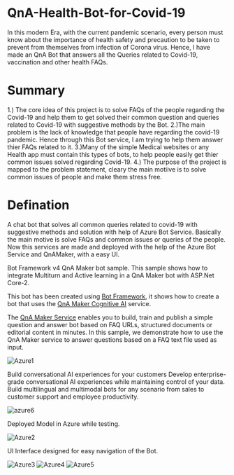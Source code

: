 # QnA-Health-Bot-for-Covid-19

In this modern Era, with the current pandemic scenario, every person must know about the importance of health safety and precaution to be taken to prevent from themselves from infection of Corona virus. Hence, I have made an QnA Bot that answers all the Queries related to Covid-19, vaccination and other health FAQs.

# Summary

1.) The core idea of this project is to solve FAQs of the people regarding the Covid-19 and help them to get solved their common question and queries related to Covid-19 with suggestive methods by the Bot.
2.)The main problem is the lack of knowledge that people have regarding the covid-19 pandemic. Hence through this Bot service, I am trying to help them answer thier FAQs related to it. 
3.)Many of the simple Medical websites or any Health app must contain this types of bots, to help people easily get thier common issues solved regarding Covid-19. 
4.) The purpose of the project is mapped to the problem statement, cleary the main motiive is to solve common issues of people and make them stress free.

# Defination

A chat bot that solves all common queries related to covid-19 with suggestive methods and solution with help of Azure Bot Service. Basically the main motive is solve FAQs and common issues or queries of the people. Now this services are made and deployed with the help of the Azure Bot Service and QnAMaker, with a easy UI.

Bot Framework v4 QnA Maker bot sample. This sample shows how to integrate Multiturn and Active learning in a QnA Maker bot with ASP.Net Core-2. 

This bot has been created using [Bot Framework](https://dev.botframework.com), it shows how to create a bot that uses the [QnA Maker Cognitive AI](https://www.qnamaker.ai) service.

The [QnA Maker Service](https://www.qnamaker.ai) enables you to build, train and publish a simple question and answer bot based on FAQ URLs, structured documents or editorial content in minutes. In this sample, we demonstrate how to use the QnA Maker service to answer questions based on a FAQ text file used as input.

![Azure1](https://user-images.githubusercontent.com/72246796/149677484-45cfb252-6dcf-4e26-bf1f-33ca64b3c259.PNG)

Build conversational AI experiences for your customers
Develop enterprise-grade conversational AI experiences while maintaining control of your data. Build multilingual and multimodal bots for any scenario from sales to customer support and employee productivity.

![azure6](https://user-images.githubusercontent.com/72246796/149801634-39ac32b6-6df8-4b11-9240-b5eac0884602.PNG)

Deployed Model in Azure while testing.

![Azure2](https://user-images.githubusercontent.com/72246796/149801736-cfbdf84d-3607-4a3e-aae0-6a6be71ada23.PNG)

UI Interface designed for easy navigation of the Bot.


![Azure3](https://user-images.githubusercontent.com/72246796/149801926-18d71e01-8cc6-471f-979d-2a20d4b1acb1.PNG)
![Azure4](https://user-images.githubusercontent.com/72246796/149801948-8a6c7070-c62a-4252-b27e-1105ef848d73.PNG)
![Azure5](https://user-images.githubusercontent.com/72246796/149801958-44ae4c85-ad84-4acf-8bd8-5c7c4b885c73.PNG)
